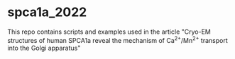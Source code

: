 # spca1a_2022
This repo contains scripts and examples used in the article "Cryo-EM structures of human SPCA1a reveal the mechanism of Ca<sup>2+</sup>/Mn<sup>2+</sup> transport into the Golgi apparatus"
